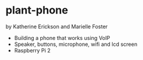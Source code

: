 # plant-phone
by Katherine Erickson and Marielle Foster

- Building a phone that works using VoIP
- Speaker, buttons, microphone, wifi and lcd screen
- Raspberry Pi 2
